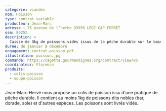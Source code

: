 ```yaml
---
categorie: viandes
nom: Poisson
type: contrat variable
producteur: Jean-Marc
adresse : 75 avenue de l’herbe 33950 LEGE CAP FERRET
osm: 89252
description: >
  Caisse de 3kg de poissons vidés issus de la pêche durable sur le bassin d'Arcachon
durée: de janvier à décembre
engagement: contrat-poisson.pdf
illustration: poisson.jpg
commande: https://cagette.gourmandignes.org/contract/view/86
coordinateur: Florence
produits:
  - colis-poisson
  - soupe-poisson
---
```


Jean-Marc Hervé nous propose un colis de poisson issu d'une pratique de pêche durable. Il contient au moins 1kg de poissons dits nobles (bar, dorade, sole) et d'autres espèces. 
Les poissons sont livrés vidés.